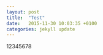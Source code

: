 ```yaml
---
layout: post
title:  "Test"
date:   2015-11-30 10:03:35 +0100
categories: jekyll update
---
```

12345678
